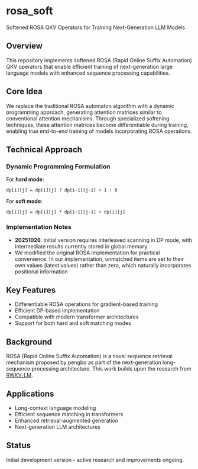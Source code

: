 # rosa_soft
Softened ROSA QKV Operators for Training Next-Generation LLM Models

## Overview
This repository implements softened ROSA (Rapid Online Suffix Automation) QKV operators that enable efficient training of next-generation large language models with enhanced sequence processing capabilities.

## Core Idea
We replace the traditional ROSA automaton algorithm with a dynamic programming approach, generating attention matrices similar to conventional attention mechanisms. Through specialized softening techniques, these attention matrices become differentiable during training, enabling true end-to-end training of models incorporating ROSA operations.

## Technical Approach

### Dynamic Programming Formulation

For **hard mode**:
```
dp[i][j] = dp[i][j] ? dp[i-1][j-1] + 1 : 0
```

For **soft mode**:
```
dp[i][j] = dp[i][j] * dp[i-1][j-1] + dp[i][j]
```

### Implementation Notes
- **20251026**: Initial version requires interleaved scanning in DP mode, with intermediate results currently stored in global memory
- We modified the original ROSA implementation for practical convenience. In our implementation, unmatched items are set to their own values (latest values) rather than zero, which naturally incorporates positional information

## Key Features
- Differentiable ROSA operations for gradient-based training
- Efficient DP-based implementation
- Compatible with modern transformer architectures
- Support for both hard and soft matching modes

## Background
ROSA (Rapid Online Suffix Automation) is a novel sequence retrieval mechanism proposed by pengbo as part of the next-generation long-sequence processing architecture. This work builds upon the research from [RWKV-LM](https://github.com/BlinkDL/RWKV-LM/tree/main/RWKV-v8).

## Applications
- Long-context language modeling
- Efficient sequence matching in transformers
- Enhanced retrieval-augmented generation
- Next-generation LLM architectures

## Status
Initial development version - active research and improvements ongoing.
